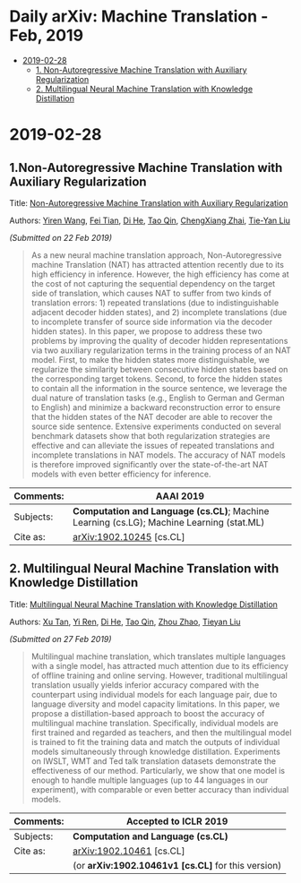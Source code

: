 # Daily arXiv: Machine Translation - Feb, 2019

* [2019-02-28](#2019-02-28)
  * [1. Non-Autoregressive Machine Translation with Auxiliary Regularization](#20190208-1)
  * [2. Multilingual Neural Machine Translation with Knowledge Distillation](#20190208-2)



# 2019-02-28

<h2 id="20190208-1">1.Non-Autoregressive Machine Translation with Auxiliary Regularization</h2> 

Title: [Non-Autoregressive Machine Translation with Auxiliary Regularization](https://arxiv.org/abs/1902.10245)

Authors: [Yiren Wang](https://arxiv.org/search/cs?searchtype=author&query=Wang%2C+Y), [Fei Tian](https://arxiv.org/search/cs?searchtype=author&query=Tian%2C+F), [Di He](https://arxiv.org/search/cs?searchtype=author&query=He%2C+D), [Tao Qin](https://arxiv.org/search/cs?searchtype=author&query=Qin%2C+T), [ChengXiang Zhai](https://arxiv.org/search/cs?searchtype=author&query=Zhai%2C+C), [Tie-Yan Liu](https://arxiv.org/search/cs?searchtype=author&query=Liu%2C+T)

*(Submitted on 22 Feb 2019)*

> As a new neural machine translation approach, Non-Autoregressive machine Translation (NAT) has attracted attention recently due to its high efficiency in inference. However, the high efficiency has come at the cost of not capturing the sequential dependency on the target side of translation, which causes NAT to suffer from two kinds of translation errors: 1) repeated translations (due to indistinguishable adjacent decoder hidden states), and 2) incomplete translations (due to incomplete transfer of source side information via the decoder hidden states). 
> In this paper, we propose to address these two problems by improving the quality of decoder hidden representations via two auxiliary regularization terms in the training process of an NAT model. First, to make the hidden states more distinguishable, we regularize the similarity between consecutive hidden states based on the corresponding target tokens. Second, to force the hidden states to contain all the information in the source sentence, we leverage the dual nature of translation tasks (e.g., English to German and German to English) and minimize a backward reconstruction error to ensure that the hidden states of the NAT decoder are able to recover the source side sentence. Extensive experiments conducted on several benchmark datasets show that both regularization strategies are effective and can alleviate the issues of repeated translations and incomplete translations in NAT models. The accuracy of NAT models is therefore improved significantly over the state-of-the-art NAT models with even better efficiency for inference.

| Comments: | AAAI 2019                                                    |
| --------- | ------------------------------------------------------------ |
| Subjects: | **Computation and Language (cs.CL)**; Machine Learning (cs.LG); Machine Learning (stat.ML) |
| Cite as:  | [arXiv:1902.10245](https://arxiv.org/abs/1902.10245) [cs.CL] |





<h2 id="20190208-2">2. Multilingual Neural Machine Translation with Knowledge Distillation</h2> 

Title: [Multilingual Neural Machine Translation with Knowledge Distillation](https://arxiv.org/abs/1902.10461)

Authors: [Xu Tan](https://arxiv.org/search/cs?searchtype=author&query=Tan%2C+X), [Yi Ren](https://arxiv.org/search/cs?searchtype=author&query=Ren%2C+Y), [Di He](https://arxiv.org/search/cs?searchtype=author&query=He%2C+D), [Tao Qin](https://arxiv.org/search/cs?searchtype=author&query=Qin%2C+T), [Zhou Zhao](https://arxiv.org/search/cs?searchtype=author&query=Zhao%2C+Z), [Tieyan Liu](https://arxiv.org/search/cs?searchtype=author&query=Liu%2C+T)

*(Submitted on 27 Feb 2019)*

> Multilingual machine translation, which translates multiple languages with a single model, has attracted much attention due to its efficiency of offline training and online serving. However, traditional multilingual translation usually yields inferior accuracy compared with the counterpart using individual models for each language pair, due to language diversity and model capacity limitations. In this paper, we propose a distillation-based approach to boost the accuracy of multilingual machine translation. Specifically, individual models are first trained and regarded as teachers, and then the multilingual model is trained to fit the training data and match the outputs of individual models simultaneously through knowledge distillation. Experiments on IWSLT, WMT and Ted talk translation datasets demonstrate the effectiveness of our method. Particularly, we show that one model is enough to handle multiple languages (up to 44 languages in our experiment), with comparable or even better accuracy than individual models.

| Comments: | Accepted to ICLR 2019                                        |
| --------- | ------------------------------------------------------------ |
| Subjects: | **Computation and Language (cs.CL)**                         |
| Cite as:  | [arXiv:1902.10461](https://arxiv.org/abs/1902.10461) [cs.CL] |
|           | (or **arXiv:1902.10461v1 [cs.CL]** for this version)         |

